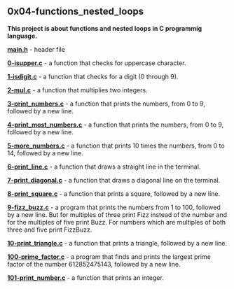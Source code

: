 ## 0x04-functions_nested_loops

**This project is about functions and nested loops in C programmig language.**

**[main.h](https://github.com/Mardie328/alx-low_level_programming/tree/main/0x04-more_functions_nested_loops/main.h)** - header file

**[0-isupper.c](https://github.com/Mardie328/alx-low_level_programming/tree/main/0x04-more_functions_nested_loops/0-isupper.c)** - a function that checks for uppercase character.

**[1-isdigit.c](https://github.com/Mardie328/alx-low_level_programming/tree/main/0x04-more_functions_nested_loops/1-isdigit.c)** - a function that checks for a digit (0 through 9).

**[2-mul.c](https://github.com/Mardie328/alx-low_level_programming/tree/main/0x04-more_functions_nested_loops/2-mul.c)** - a function that multiplies two integers.

**[3-print_numbers.c](https://github.com/Mardie328/alx-low_level_programming/tree/main/0x04-more_functions_nested_loops/3-print_numbers.c)** - a function that prints the numbers, from 0 to 9, followed by a new line.

**[4-print_most_numbers.c](https://github.com/Mardie328/alx-low_level_programming/tree/main/0x04-more_functions_nested_loops/4-print_most_numbers.c)** - a function that prints the numbers, from 0 to 9, followed by a new line.

**[5-more_numbers.c](https://github.com/Mardie328/alx-low_level_programming/tree/main/0x04-more_functions_nested_loops/5-more_numbers.c)** - a function that prints 10 times the numbers, from 0 to 14, followed by a new line.

**[6-print_line.c](https://github.com/Mardie328/alx-low_level_programming/tree/main/0x04-more_functions_nested_loops/6-print_line.c)** - a function that draws a straight line in the terminal.

**[7-print_diagonal.c](https://github.com/Mardie328/alx-low_level_programming/tree/main/0x04-more_functions_nested_loops/7-print_diagonal.c)** - a function that draws a diagonal line on the terminal.

**[8-print_square.c](https://github.com/Mardie328/alx-low_level_programming/tree/main/0x04-more_functions_nested_loops/8-print_square.c)** - a function that prints a square, followed by a new line.

**[9-fizz_buzz.c](https://github.com/Mardie328/alx-low_level_programming/tree/main/0x04-more_functions_nested_loops/9-fizz_buzz.c)** - a program that prints the numbers from 1 to 100, followed by a new line. But for multiples of three print Fizz instead of the number and for the multiples of five print Buzz. For numbers which are multiples of both three and five print FizzBuzz.

**[10-print_triangle.c](https://github.com/Mardie328/alx-low_level_programming/tree/main/0x04-more_functions_nested_loops/10-print_triangle.c)** - a function that prints a triangle, followed by a new line.

**[100-prime_factor.c](https://github.com/Mardie328/alx-low_level_programming/tree/main/0x04-more_functions_nested_loops/100-prime_factor.c)** - a program that finds and prints the largest prime factor of the number 612852475143, followed by a new line.

**[101-print_number.c](https://github.com/Mardie328/alx-low_level_programming/tree/main/0x04-more_functions_nested_loops/101-print_number.c)** - a function that prints an integer.

